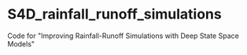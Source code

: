 # S4D_rainfall_runoff_simulations
Code for "Improving Rainfall-Runoff Simulations with Deep State Space Models"
